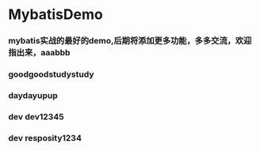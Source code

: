 # MybatisDemo
### mybatis实战的最好的demo,后期将添加更多功能，多多交流，欢迎指出来，aaabbb
### goodgoodstudystudy
### daydayupup
### dev dev12345
### dev resposity1234


